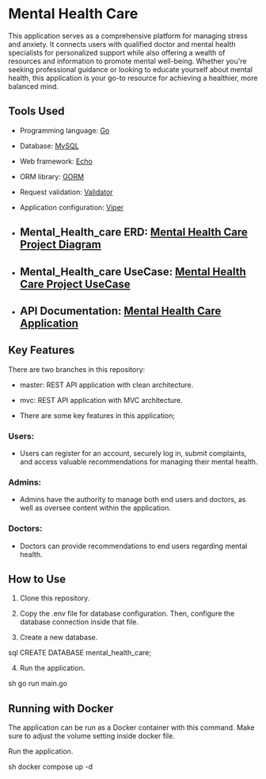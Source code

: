 # Mental Health Care

This application serves as a comprehensive platform for managing stress and anxiety. It connects users with qualified doctor and mental health specialists for personalized support while also offering a wealth of resources and information to promote mental well-being. Whether you're seeking professional guidance or looking to educate yourself about mental health, this application is your go-to resource for achieving a healthier, more balanced mind.

## Tools Used

- Programming language: [Go](https://go.dev/)
- Database: [MySQL](https://www.mysql.com/)
- Web framework: [Echo](https://echo.labstack.com/)
- ORM library: [GORM](https://gorm.io/)
- Request validation: [Validator](https://github.com/go-playground/validator)
- Application configuration: [Viper](https://github.com/spf13/viper)

- ## Mental_Health_care ERD: [Mental Health Care Project Diagram](https://www.drawdb.app/editor?shareId=7d20770ad62c4c45d34e18eb7b348244)

- ## Mental_Health_care UseCase: [Mental Health Care Project UseCase](https://drive.google.com/file/d/11JkDkyQBQFAfTwE7VD3i58ER_2mfqW1O/view?usp=sharing)

- ## API Documentation: [Mental Health Care Application](https://documenter.getpostman.com/view/36680903/2sAXxLBuDG)

## Key Features

There are two branches in this repository:

- master: REST API application with clean architecture.
- mvc: REST API application with MVC architecture.

- There are some key features in this application;

### Users:

- Users can register for an account, securely log in, submit complaints, and access valuable recommendations for managing their mental health.

### Admins:

- Admins have the authority to manage both end users and doctors, as well as oversee content within the application.

### Doctors:

- Doctors can provide recommendations to end users regarding mental health.

## How to Use

1. Clone this repository.

2. Copy the .env file for database configuration. Then, configure the database connection inside that file.

3. Create a new database.

sql
CREATE DATABASE mental_health_care;

4. Run the application.

sh
go run main.go

## Running with Docker

The application can be run as a Docker container with this command. Make sure to adjust the volume setting inside docker file.

Run the application.

sh
docker compose up -d
